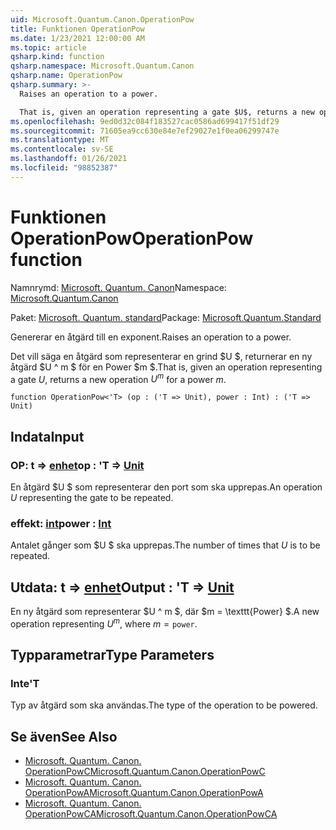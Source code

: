 ```yaml
---
uid: Microsoft.Quantum.Canon.OperationPow
title: Funktionen OperationPow
ms.date: 1/23/2021 12:00:00 AM
ms.topic: article
qsharp.kind: function
qsharp.namespace: Microsoft.Quantum.Canon
qsharp.name: OperationPow
qsharp.summary: >-
  Raises an operation to a power.

  That is, given an operation representing a gate $U$, returns a new operation $U^m$ for a power $m$.
ms.openlocfilehash: 9ed0d32c084f183527cac0586ad699417f51df29
ms.sourcegitcommit: 71605ea9cc630e84e7ef29027e1f0ea06299747e
ms.translationtype: MT
ms.contentlocale: sv-SE
ms.lasthandoff: 01/26/2021
ms.locfileid: "98852387"
---
```

# <a name="operationpow-function"></a><span data-ttu-id="f011b-102">Funktionen OperationPow</span><span class="sxs-lookup"><span data-stu-id="f011b-102">OperationPow function</span></span>

<span data-ttu-id="f011b-103">Namnrymd: [Microsoft. Quantum. Canon](xref:Microsoft.Quantum.Canon)</span><span class="sxs-lookup"><span data-stu-id="f011b-103">Namespace: [Microsoft.Quantum.Canon](xref:Microsoft.Quantum.Canon)</span></span>

<span data-ttu-id="f011b-104">Paket: [Microsoft. Quantum. standard](https://nuget.org/packages/Microsoft.Quantum.Standard)</span><span class="sxs-lookup"><span data-stu-id="f011b-104">Package: [Microsoft.Quantum.Standard](https://nuget.org/packages/Microsoft.Quantum.Standard)</span></span>


<span data-ttu-id="f011b-105">Genererar en åtgärd till en exponent.</span><span class="sxs-lookup"><span data-stu-id="f011b-105">Raises an operation to a power.</span></span>

<span data-ttu-id="f011b-106">Det vill säga en åtgärd som representerar en grind $U $, returnerar en ny åtgärd $U ^ m $ för en Power $m $.</span><span class="sxs-lookup"><span data-stu-id="f011b-106">That is, given an operation representing a gate $U$, returns a new operation $U^m$ for a power $m$.</span></span>

```qsharp
function OperationPow<'T> (op : ('T => Unit), power : Int) : ('T => Unit)
```


## <a name="input"></a><span data-ttu-id="f011b-107">Indata</span><span class="sxs-lookup"><span data-stu-id="f011b-107">Input</span></span>

### <a name="op--t--unit"></a><span data-ttu-id="f011b-108">OP: t => [enhet](xref:microsoft.quantum.lang-ref.unit)</span><span class="sxs-lookup"><span data-stu-id="f011b-108">op : 'T => [Unit](xref:microsoft.quantum.lang-ref.unit)</span></span> 

<span data-ttu-id="f011b-109">En åtgärd $U $ som representerar den port som ska upprepas.</span><span class="sxs-lookup"><span data-stu-id="f011b-109">An operation $U$ representing the gate to be repeated.</span></span>


### <a name="power--int"></a><span data-ttu-id="f011b-110">effekt: [int](xref:microsoft.quantum.lang-ref.int)</span><span class="sxs-lookup"><span data-stu-id="f011b-110">power : [Int](xref:microsoft.quantum.lang-ref.int)</span></span>

<span data-ttu-id="f011b-111">Antalet gånger som $U $ ska upprepas.</span><span class="sxs-lookup"><span data-stu-id="f011b-111">The number of times that $U$ is to be repeated.</span></span>



## <a name="output--t--unit"></a><span data-ttu-id="f011b-112">Utdata: t => [enhet](xref:microsoft.quantum.lang-ref.unit)</span><span class="sxs-lookup"><span data-stu-id="f011b-112">Output : 'T => [Unit](xref:microsoft.quantum.lang-ref.unit)</span></span> 

<span data-ttu-id="f011b-113">En ny åtgärd som representerar $U ^ m $, där $m = \texttt{Power} $.</span><span class="sxs-lookup"><span data-stu-id="f011b-113">A new operation representing $U^m$, where $m = \texttt{power}$.</span></span>

## <a name="type-parameters"></a><span data-ttu-id="f011b-114">Typparametrar</span><span class="sxs-lookup"><span data-stu-id="f011b-114">Type Parameters</span></span>

### <a name="t"></a><span data-ttu-id="f011b-115">Inte</span><span class="sxs-lookup"><span data-stu-id="f011b-115">'T</span></span>

<span data-ttu-id="f011b-116">Typ av åtgärd som ska användas.</span><span class="sxs-lookup"><span data-stu-id="f011b-116">The type of the operation to be powered.</span></span>

## <a name="see-also"></a><span data-ttu-id="f011b-117">Se även</span><span class="sxs-lookup"><span data-stu-id="f011b-117">See Also</span></span>

- [<span data-ttu-id="f011b-118">Microsoft. Quantum. Canon. OperationPowC</span><span class="sxs-lookup"><span data-stu-id="f011b-118">Microsoft.Quantum.Canon.OperationPowC</span></span>](xref:Microsoft.Quantum.Canon.OperationPowC)
- [<span data-ttu-id="f011b-119">Microsoft. Quantum. Canon. OperationPowA</span><span class="sxs-lookup"><span data-stu-id="f011b-119">Microsoft.Quantum.Canon.OperationPowA</span></span>](xref:Microsoft.Quantum.Canon.OperationPowA)
- [<span data-ttu-id="f011b-120">Microsoft. Quantum. Canon. OperationPowCA</span><span class="sxs-lookup"><span data-stu-id="f011b-120">Microsoft.Quantum.Canon.OperationPowCA</span></span>](xref:Microsoft.Quantum.Canon.OperationPowCA)